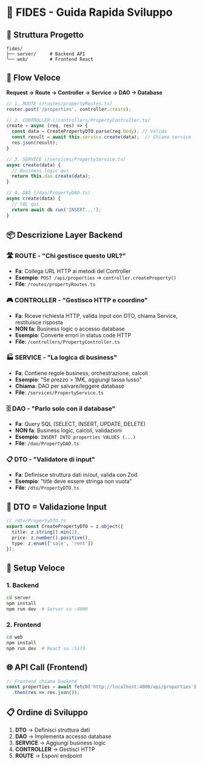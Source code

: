 # 🚀 FIDES - Guida Rapida Sviluppo
## 📁 Struttura Progetto
```
fides/
├── server/     # Backend API
└── web/        # Frontend React
```

## 🔄 Flow Veloce
**Request → Route → Controller → Service → DAO → Database**

```typescript
// 1. ROUTE (/routes/propertyRoutes.ts)
router.post('/properties', controller.create);

// 2. CONTROLLER (/controllers/PropertyController.ts)  
create = async (req, res) => {
  const data = CreatePropertyDTO.parse(req.body); // Valida
  const result = await this.service.create(data);  // Chiama service
  res.json(result);
}

// 3. SERVICE (/services/PropertyService.ts)
async create(data) {
  // Business logic qui
  return this.dao.create(data);
}

// 4. DAO (/dao/PropertyDAO.ts)
async create(data) {
  // SQL qui
  return await db.run('INSERT...');
}
```

## 📦 Descrizione Layer Backend

### 🛣️ **ROUTE** - "Chi gestisce questo URL?"
- **Fa**: Collega URL HTTP ai metodi del Controller
- **Esempio**: `POST /api/properties` → `controller.createProperty()`
- **File**: `/routes/propertyRoutes.ts`

### 🎮 **CONTROLLER** - "Gestisco HTTP e coordino"
- **Fa**: Riceve richiesta HTTP, valida input con DTO, chiama Service, restituisce risposta
- **NON fa**: Business logic o accesso database
- **Esempio**: Converte errori in status code HTTP
- **File**: `/controllers/PropertyController.ts`

### 🏭 **SERVICE** - "La logica di business"
- **Fa**: Contiene regole business, orchestrazione, calcoli
- **Esempio**: "Se prezzo > 1M€, aggiungi tassa lusso"
- **Chiama**: DAO per salvare/leggere database
- **File**: `/services/PropertyService.ts`

### 🗄️ **DAO** - "Parlo solo con il database"
- **Fa**: Query SQL (SELECT, INSERT, UPDATE, DELETE)
- **NON fa**: Business logic, calcoli, validazioni
- **Esempio**: `INSERT INTO properties VALUES (...)`
- **File**: `/dao/PropertyDAO.ts`

### 📋 **DTO** - "Validatore di input"
- **Fa**: Definisce struttura dati in/out, valida con Zod
- **Esempio**: "title deve essere stringa non vuota"
- **File**: `/dto/PropertyDTO.ts`

## 🎯 DTO = Validazione Input

```typescript
// /dto/PropertyDTO.ts
export const CreatePropertyDTO = z.object({
  title: z.string().min(1),
  price: z.number().positive(),
  type: z.enum(['sale', 'rent'])
});
```

## 🔧 Setup Veloce

### 1. Backend
```bash
cd server
npm install
npm run dev  # Server su :4000
```

### 2. Frontend  
```bash
cd web
npm install
npm run dev  # React su :5173
```

## 🌐 API Call (Frontend)
```typescript
// Frontend chiama backend
const properties = await fetch('http://localhost:4000/api/properties')
  .then(res => res.json());
```

## 📋 Ordine di Sviluppo
1. **DTO** → Definisci struttura dati
2. **DAO** → Implementa accesso database  
3. **SERVICE** → Aggiungi business logic
4. **CONTROLLER** → Gestisci HTTP
5. **ROUTE** → Esponi endpoint